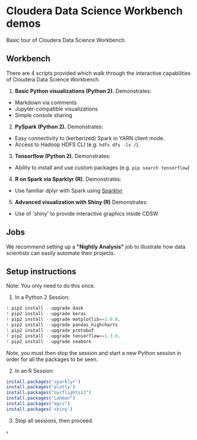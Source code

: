 # Cloudera Data Science Workbench demos
Basic tour of Cloudera Data Science Workbench.

## Workbench
There are 4 scripts provided which walk through the interactive capabilities of Cloudera Data Science Workbench.

1. **Basic Python visualizations (Python 2).** Demonstrates:
  - Markdown via comments
  - Jupyter-compatible visualizations
  - Simple console sharing
2. **PySpark (Python 2).** Demonstrates:
  - Easy connectivity to (kerberized) Spark in YARN client mode.
  - Access to Hadoop HDFS CLI (e.g. `hdfs dfs -ls /`).
3. **Tensorflow (Python 2).** Demonstrates:
  - Ability to install and use custom packages (e.g. `pip search tensorflow`)
4. **R on Spark via Sparklyr (R).** Demonstrates:
  - Use familiar dplyr with Spark using [Sparklyr](http://spark.rstudio.com)
5. **Advanced visualization with Shiny (R)** Demonstrates:
  - Use of 'shiny' to provide interactive graphics inside CDSW
  
## Jobs
We recommend setting up a **"Nightly Analysis"** job to illustrate how data scientists can easily automate their projects.


## Setup instructions
Note: You only need to do this once.

1. In a Python 2 Session:
```Python
! pip2 install --upgrade dask 
! pip2 install --upgrade keras 
! pip2 install --upgrade matplotlib==2.0.0. 
! pip2 install --upgrade pandas_highcharts
! pip2 install --upgrade protobuf 
! pip2 install --upgrade tensorflow==1.3.0. 
! pip2 install --upgrade seaborn
```
Note, you must then stop the session and start a new Python session in order for all the packages to be seen.

2. In an R Session:
```R
install.packages('sparklyr')
install.packages('plotly')
install.packages("nycflights13")
install.packages("Lahman")
install.packages("mgcv")
install.packages('shiny') 
```

3. Stop all sessions, then proceed.

‹
